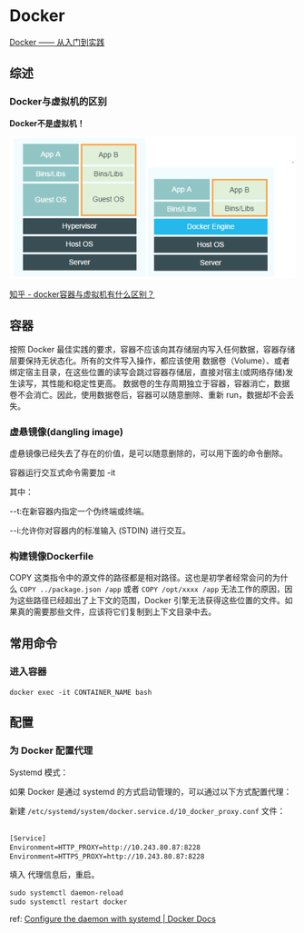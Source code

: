 # Docker
[Docker —— 从入门到实践](https://yeasy.gitbooks.io/docker_practice/content/compose/)

## 综述

### Docker与虚拟机的区别

**Docker不是虚拟机！**

![](docker-arch.png)


[知乎 - docker容器与虚拟机有什么区别？](https://www.zhihu.com/question/48174633/answer/180743885)


## 容器
按照 Docker 最佳实践的要求，容器不应该向其存储层内写入任何数据，容器存储层要保持无状态化。所有的文件写入操作，都应该使用 数据卷（Volume）、或者绑定宿主目录，在这些位置的读写会跳过容器存储层，直接对宿主(或网络存储)发生读写，其性能和稳定性更高。
数据卷的生存周期独立于容器，容器消亡，数据卷不会消亡。因此，使用数据卷后，容器可以随意删除、重新 run，数据却不会丢失。

### 虚悬镜像(dangling image)
虚悬镜像已经失去了存在的价值，是可以随意删除的，可以用下面的命令删除。

容器运行交互式命令需要加 -it


其中：

--t:在新容器内指定一个伪终端或终端。

--i:允许你对容器内的标准输入 (STDIN) 进行交互。

### 构建镜像Dockerfile

COPY 这类指令中的源文件的路径都是相对路径。这也是初学者经常会问的为什么 `COPY ../package.json /app` 或者 `COPY /opt/xxxx /app` 无法工作的原因，因为这些路径已经超出了上下文的范围，Docker 引擎无法获得这些位置的文件。如果真的需要那些文件，应该将它们复制到上下文目录中去。


## 常用命令

### 进入容器

`docker exec -it CONTAINER_NAME bash`


## 配置

### 为 Docker 配置代理

Systemd 模式：

如果 Docker 是通过 systemd 的方式启动管理的，可以通过以下方式配置代理：

新建 `/etc/systemd/system/docker.service.d/10_docker_proxy.conf` 文件：

```shell

[Service]
Environment=HTTP_PROXY=http://10.243.80.87:8228
Environment=HTTPS_PROXY=http://10.243.80.87:8228

```

填入 代理信息后，重启。

```shell
sudo systemctl daemon-reload
sudo systemctl restart docker
```

ref: [Configure the daemon with systemd | Docker Docs](https://docs.docker.com/config/daemon/systemd/)
